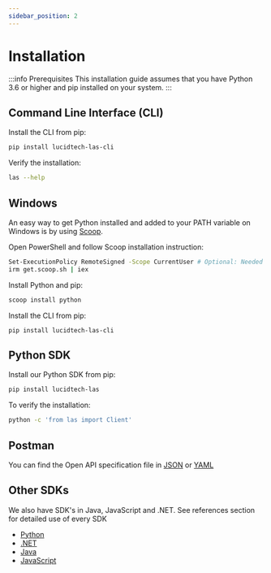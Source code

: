 ```yaml
---
sidebar_position: 2
---
```


# Installation
:::info Prerequisites
This installation guide assumes that you have Python 3.6 or higher and pip installed on your system.
:::

## Command Line Interface \(CLI\)
Install the CLI from pip:

```bash
pip install lucidtech-las-cli
```

Verify the installation:

```bash
las --help
```


## Windows
An easy way to get Python installed and added to your PATH variable on Windows is by using [Scoop](https://scoop.sh/).

Open PowerShell and follow Scoop installation instruction:
```bash
Set-ExecutionPolicy RemoteSigned -Scope CurrentUser # Optional: Needed to run a remote script the first time
irm get.scoop.sh | iex
```
Install Python and pip:
```bash
scoop install python
```
Install the CLI from pip:
```
pip install lucidtech-las-cli
```

## Python SDK
Install our Python SDK from pip:

```bash
pip install lucidtech-las
```

To verify the installation:

```bash
python -c 'from las import Client'
```

## Postman

You can find the Open API specification file in [JSON](pathname:///oas.json) or [YAML](pathname:///oas.yaml)

## Other SDKs

We also have SDK's in Java, JavaScript and .NET. See references section for detailed use of every SDK

- [Python](/reference/python.md)
- [.NET](/reference/sdks/dotnet)
- [Java](/reference/sdks/java)
- [JavaScript](/reference/sdks/js)
